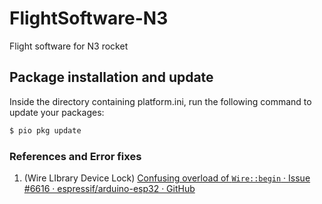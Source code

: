 # FlightSoftware-N3
Flight software for N3 rocket

## Package installation and update
Inside the directory containing platform.ini, run the following command to update your
packages:

```c
$ pio pkg update
```

### References and Error fixes

1. (Wire LIbrary Device Lock) [Confusing overload of `Wire::begin` · Issue #6616 · espressif/arduino-esp32 · GitHub](https://github.com/espressif/arduino-esp32/issues/6616)
